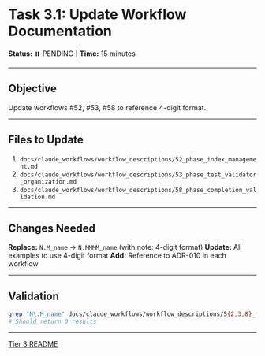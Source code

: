 # Task 3.1: Update Workflow Documentation

**Status:** ⏸️ PENDING | **Time:** 15 minutes

---

## Objective

Update workflows #52, #53, #58 to reference 4-digit format.

---

## Files to Update

1. `docs/claude_workflows/workflow_descriptions/52_phase_index_management.md`
2. `docs/claude_workflows/workflow_descriptions/53_phase_test_validator_organization.md`
3. `docs/claude_workflows/workflow_descriptions/58_phase_completion_validation.md`

---

## Changes Needed

**Replace:** `N.M_name` → `N.MMMM_name` (with note: 4-digit format)
**Update:** All examples to use 4-digit format
**Add:** Reference to ADR-010 in each workflow

---

## Validation

```bash
grep "N\.M_name" docs/claude_workflows/workflow_descriptions/5{2,3,8}_*.md
# Should return 0 results
```

---

[Tier 3 README](README.md)
